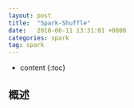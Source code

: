 ```yaml
---
layout: post
title:  "Spark-Shuffle"
date:   2018-06-11 13:31:01 +0800
categories: spark
tag: spark
---
```


* content
{:toc}


## 概述  

